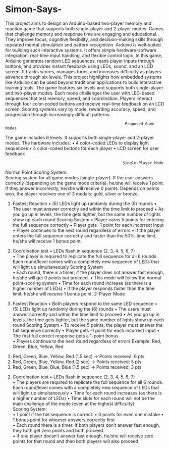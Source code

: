 # Simon-Says-

This project aims to design an Arduino-based two-player memory and reaction 
game that supports both single-player and 2-player modes. Games that challenge 
memory and response time are engaging and educational. They improve focus, 
cognitive flexibility, and decision-making skills through repeated mental stimulation 
and pattern recognition. Arduino is well-suited for building such interactive systems. It 
offers simple hardware-software integration, real-time input handling, and flexible 
control logic. In this game, Arduino generates random LED sequences, reads player 
inputs through buttons, and provides instant feedback using LEDs, sound, and an LCD 
screen. It tracks scores, manages turns, and increases difficulty as players advance 
through six levels. This project highlights how embedded systems like Arduino can be 
used beyond traditional applications to build interactive learning tools. The game 
features six levels and supports both single-player and two-player modes. Each mode 
challenges the user with LED-based sequences that test memory, speed, and 
coordination. Players interact through four color-coded buttons and receive real-time 
feedback on an LCD screen. Scoring systems vary by mode, rewarding accuracy, speed, 
and progression through increasingly difficult patterns. 
 
                                                         Proposed Game Modes 
The game includes 6 levels. It supports both single-player and 2-player modes. The 
hardware includes: 
• 4 color-coded LEDs to display light sequences 
• 4 color-coded buttons for each player 
• LCD screen for user feedback 

                                                        Single-Player Mode 
Normal Point Scoring System:  
Scoring system for all game modes (single-player). If the user answers correctly 
(depending on the game mode criteria), he/she will receive 1 point. If they answer 
incorrectly, he/she will receive 0 points. Depends on points won, the player receives 
one of 3 medals: gold, silver or bronze. 

1. Fastest Reaction 
• (5) LEDs light up randomly during the (6) rounds 
• The user must answer correctly and within the time limit to proceed 
• As you go up in levels, the time gets tighter, but the same number of lights 
show up each round 
Scoring System 
• Player earns 5 points for entering the full sequence correctly 
• Player gets -1 point for each incorrect input 
• Player continues to the next round regardless of errors 
• If the player enters the full sequence correctly and faster than the 50%-time 
limit, he/she will receive 1 bonus point.

3. Coordination test 
• LEDs flash in sequence (2, 3, 4, 5, 6, 7)  
• The player is required to replicate the full sequence for all 6 rounds. Each 
round/level comes with a completely new sequence of LEDs that will light up 
simultaneously 
Scoring System  
• Each round, there is a timer; if the player does not answer fast enough, he/she 
will get 0 points but proceed. 
• This mode will follow the normal point-scoring system 
• Time for each round increase (as there is a higher number of LEDs) 
• If the player responds faster than the time limit, he/she will receive 1 bonus 
point. 
                                        2-Player Mode 
1. Fastest Reaction 
• Both players respond to the same LED sequence 
• (5) LEDs light up randomly during the (6) rounds 
• The users must answer correctly and within the time limit to proceed 
• As you go up in levels, the time gets tighter, but the same number of lights 
show up each round 
Scoring System 
• To receive 5 points, the player must answer the full sequence correctly 
• Player gets -1 point for each incorrect input 
• The first full correct response gets a 1-point bonus  
•  Players continue to the next round regardless of errors 
Example: Red, Green, Blue, Yellow, Red  
1) Red, Green, Blue, Yellow, Red (1.5 sec) → Points received: 6 pts 
2) Red, Green, Blue, Yellow, Red (2 sec) → Points received: 5 pts 
3) Red, Green, Blue, Blue, Blue (1.5 sec) → Points received: 3 pts 

2. Coordination test 
• LEDs flash in sequence (2, 3, 4, 5, 6, 7)  
• The players are required to replicate the full sequence for all 6 rounds. Each 
round/level comes with a completely new sequence of LEDs that will light up 
simultaneously 
• Time for each round increases (as there is a higher number of LEDs) 
• Time slots for each round will not be the main challenge of the mode (even at 
the highest difficulty)  
Scoring System:  
• 1 point if the full sequence is correct. 
• 0 points for even one mistake 
• 1 bonus point for whoever answers correctly first  
• Each round there is a timer. If both players don’t answer fast enough, they 
both get zero points and both proceed.  
• If one player doesn’t answer fast enough, he/she will receive zero points for 
that round and then both players will also proceed
